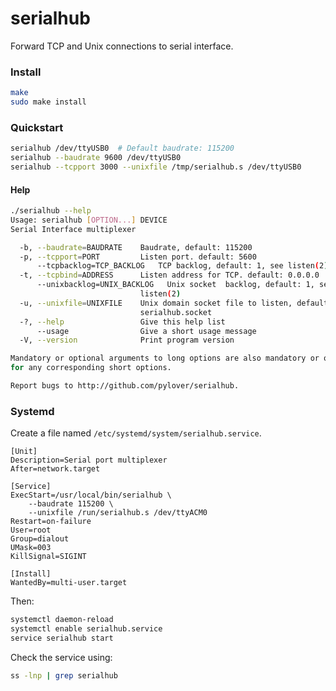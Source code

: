 # serialhub

Forward TCP and Unix connections to serial interface.


### Install

```bash
make
sudo make install
```

### Quickstart

```bash
serialhub /dev/ttyUSB0  # Default baudrate: 115200
serialhub --baudrate 9600 /dev/ttyUSB0
serialhub --tcpport 3000 --unixfile /tmp/serialhub.s /dev/ttyUSB0
```

#### Help

```bash
./serialhub --help
Usage: serialhub [OPTION...] DEVICE
Serial Interface multiplexer

  -b, --baudrate=BAUDRATE    Baudrate, default: 115200
  -p, --tcpport=PORT         Listen port. default: 5600
      --tcpbacklog=TCP_BACKLOG   TCP backlog, default: 1, see listen(2)
  -t, --tcpbind=ADDRESS      Listen address for TCP. default: 0.0.0.0
      --unixbacklog=UNIX_BACKLOG   Unix socket  backlog, default: 1, see
                             listen(2)
  -u, --unixfile=UNIXFILE    Unix domain socket file to listen, default:
                             serialhub.socket
  -?, --help                 Give this help list
      --usage                Give a short usage message
  -V, --version              Print program version

Mandatory or optional arguments to long options are also mandatory or optional
for any corresponding short options.

Report bugs to http://github.com/pylover/serialhub.
```


### Systemd

Create a file named `/etc/systemd/system/serialhub.service`.

```systemd
[Unit]
Description=Serial port multiplexer
After=network.target

[Service]
ExecStart=/usr/local/bin/serialhub \
    --baudrate 115200 \
    --unixfile /run/serialhub.s /dev/ttyACM0
Restart=on-failure
User=root
Group=dialout
UMask=003
KillSignal=SIGINT

[Install]
WantedBy=multi-user.target
```

Then:

```bash
systemctl daemon-reload
systemctl enable serialhub.service
service serialhub start
```

Check the service using:

```bash
ss -lnp | grep serialhub
```

